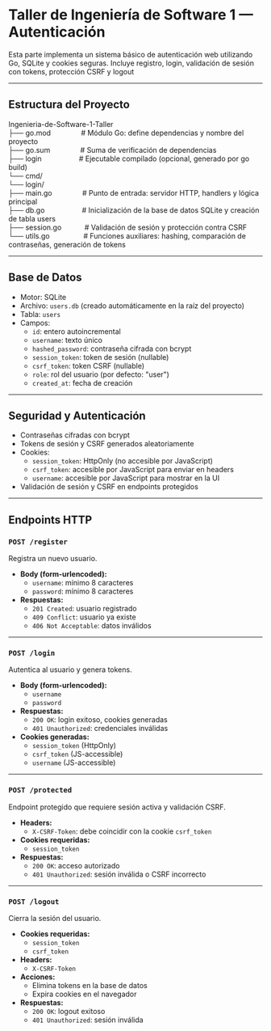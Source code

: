 # Taller de Ingeniería de Software 1 — Autenticación

Esta parte implementa un sistema básico de autenticación web utilizando Go, SQLite y cookies seguras. Incluye registro, login, validación de sesión con tokens, protección CSRF y logout

---

## Estructura del Proyecto

Ingenieria-de-Software-1-Taller  
├── go.mod              &ensp;&ensp;&ensp;&ensp;&ensp;&ensp;&ensp;&ensp;# Módulo Go: define dependencias y nombre del proyecto  
├── go.sum              &ensp;&ensp;&ensp;&ensp;&ensp;&ensp;&ensp;&ensp;# Suma de verificación de dependencias  
├── login               &ensp;&ensp;&ensp;&ensp;&ensp;&ensp;&ensp;&ensp;&ensp;&ensp;# Ejecutable compilado (opcional, generado por go build)  
└── cmd/  
    └── login/  
        ├── main.go     &ensp;&ensp;&ensp;&ensp;&ensp;&ensp;&ensp;&ensp;# Punto de entrada: servidor HTTP, handlers y lógica principal  
        ├── db.go       &ensp;&ensp;&ensp;&ensp;&ensp;&ensp;&ensp;&ensp;&ensp;&ensp;# Inicialización de la base de datos SQLite y creación de tabla users  
        ├── session.go  &ensp;&ensp;&ensp;&ensp;&ensp;&ensp;# Validación de sesión y protección contra CSRF  
        └── utils.go    &ensp;&ensp;&ensp;&ensp;&ensp;&ensp;&ensp;&ensp;&ensp;# Funciones auxiliares: hashing, comparación de contraseñas, generación de tokens  


---

## Base de Datos

- Motor: SQLite
- Archivo: `users.db` (creado automáticamente en la raíz del proyecto)
- Tabla: `users`
- Campos:
  - `id`: entero autoincremental
  - `username`: texto único
  - `hashed_password`: contraseña cifrada con bcrypt
  - `session_token`: token de sesión (nullable)
  - `csrf_token`: token CSRF (nullable)
  - `role`: rol del usuario (por defecto: "user")
  - `created_at`: fecha de creación

---

##  Seguridad y Autenticación

- Contraseñas cifradas con bcrypt
- Tokens de sesión y CSRF generados aleatoriamente
- Cookies:
  - `session_token`: HttpOnly (no accesible por JavaScript)
  - `csrf_token`: accesible por JavaScript para enviar en headers
  - `username`: accesible por JavaScript para mostrar en la UI
- Validación de sesión y CSRF en endpoints protegidos

---

## Endpoints HTTP

### `POST /register`

Registra un nuevo usuario.

- **Body (form-urlencoded):**
  - `username`: mínimo 8 caracteres
  - `password`: mínimo 8 caracteres
- **Respuestas:**
  - `201 Created`: usuario registrado
  - `409 Conflict`: usuario ya existe
  - `406 Not Acceptable`: datos inválidos

---

### `POST /login`

Autentica al usuario y genera tokens.

- **Body (form-urlencoded):**
  - `username`
  - `password`
- **Respuestas:**
  - `200 OK`: login exitoso, cookies generadas
  - `401 Unauthorized`: credenciales inválidas
- **Cookies generadas:**
  - `session_token` (HttpOnly)
  - `csrf_token` (JS-accessible)
  - `username` (JS-accessible)

---

### `POST /protected`

Endpoint protegido que requiere sesión activa y validación CSRF.

- **Headers:**
  - `X-CSRF-Token`: debe coincidir con la cookie `csrf_token`
- **Cookies requeridas:**
  - `session_token`
- **Respuestas:**
  - `200 OK`: acceso autorizado
  - `401 Unauthorized`: sesión inválida o CSRF incorrecto

---

### `POST /logout`

Cierra la sesión del usuario.

- **Cookies requeridas:**
  - `session_token`
  - `csrf_token`
- **Headers:**
  - `X-CSRF-Token`
- **Acciones:**
  - Elimina tokens en la base de datos
  - Expira cookies en el navegador
- **Respuestas:**
  - `200 OK`: logout exitoso
  - `401 Unauthorized`: sesión inválida

